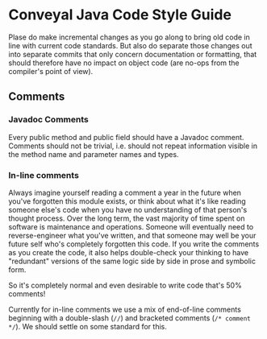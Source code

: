 # Conveyal Java Code Style Guide

Plase do make incremental changes as you go along to bring old code in line with current code standards. But also do separate those changes out into separate commits that only concern documentation or formatting, that should therefore have no impact on object code (are no-ops from the compiler's point of view).

## Comments

### Javadoc Comments

Every public method and public field should have a Javadoc comment. Comments should not be trivial, i.e. should not repeat information visible in the method name and parameter names and types. 

### In-line comments

Always imagine yourself reading a comment a year in the future when you've forgotten this module exists, or think about what it's like reading someone else's code when you have no understanding of that person's thought process. Over the long term, the vast majority of time spent on software is maintenance and operations. Someone will eventually need to reverse-engineer what you've written, and that someone may well be your future self who's completely forgotten this code. If you write the comments as you create the code, it also helps double-check your thinking to have "redundant" versions of the same logic side by side in prose and symbolic form.

So it's completely normal and even desirable to write code that's 50% comments!

Currently for in-line comments we use a mix of end-of-line comments beginning with a double-slash (`//`) and bracketed comments (`/* comment */`). We should settle on some standard for this.

